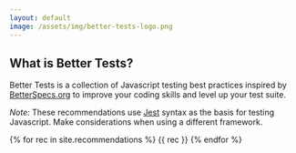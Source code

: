 ```yaml
---
layout: default
image: /assets/img/better-tests-logo.png
---
```


<section class="intro">
  <h1>What is Better Tests?</h1>
  <p>Better Tests is a collection of Javascript testing best practices inspired by
  <a href="https://www.betterspecs.org/" target="_blank">BetterSpecs.org</a> to
  improve your coding skills and level up your test suite.</p>
  <p><em>Note:</em> These recommendations use <a href="https://jestjs.io/" target="_blank">Jest</a> syntax as the
  basis for testing Javascript. Make considerations when using a different framework.</p>
</section>

<section class="recommendations">
  {% for rec in site.recommendations %}
    {{ rec }}
  {% endfor %}
</section>
